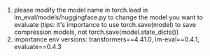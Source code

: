 1. please modify the model name in torch.load in lm_eval/models/huggingface.py to change the model you want to evaluate (tips: it's importance to use torch.save(model) to save compression models, not torch.save(model.state_dicts())
2. importance env versions: transformers==4.41.0, lm-eval==0.4.1, evaluate==0.4.3
